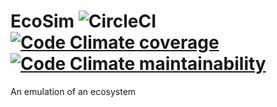 # EcoSim ![CircleCI](https://img.shields.io/circleci/build/github/jkclark/EcoSim?logo=CircleCI) [![Code Climate coverage](https://img.shields.io/codeclimate/coverage/jkclark/EcoSim?logo=Code%20Climate)](https://codeclimate.com/github/jkclark/EcoSim/test_coverage) [![Code Climate maintainability](https://img.shields.io/codeclimate/maintainability/jkclark/EcoSim?logo=Code%20Climate)](https://codeclimate.com/github/jkclark/EcoSim)

An emulation of an ecosystem
